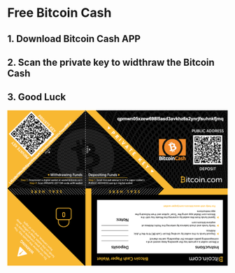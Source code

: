 # Free Bitcoin Cash
## 1. Download Bitcoin Cash APP
## 2. Scan the private key to widthraw the Bitcoin Cash
## 3. Good Luck

![alt text](https://github.com/iganbold/freebch/blob/master/Screen%20Shot%202019-03-13%20at%201.19.16%20PM.png?raw=true)

